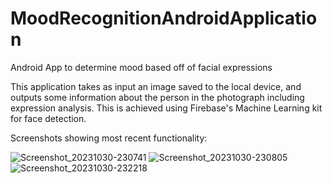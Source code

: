 # MoodRecognitionAndroidApplication
Android App to determine mood based off of facial expressions

This application takes as input an image saved to the local device, and outputs some information about the person in the photograph including expression analysis.
This is achieved using Firebase's Machine Learning kit for face detection.

Screenshots showing most recent functionality:


![Screenshot_20231030-230741](https://github.com/twpennie/MoodRecognitionAndroidApplication/assets/100240645/1ad4c315-17ce-4a77-9782-5fd68c54e007)
![Screenshot_20231030-230805](https://github.com/twpennie/MoodRecognitionAndroidApplication/assets/100240645/3106e82a-6553-43a3-a6c1-59603a040cf4)
![Screenshot_20231030-232218](https://github.com/twpennie/MoodRecognitionAndroidApplication/assets/100240645/c4e2cc51-8d5e-42f3-aed7-914b65ec448c)

